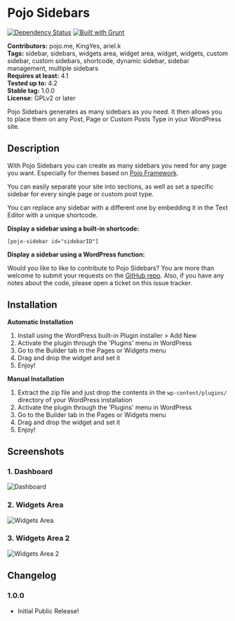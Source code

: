 # Pojo Sidebars #
[![Dependency Status](https://david-dm.org/pojome/pojo-sidebars/dev-status.svg)](https://david-dm.org/pojome/pojo-sidebars#info=devDependencies) [![Built with Grunt](https://cdn.gruntjs.com/builtwith.png)](http://gruntjs.com/)

**Contributors:** pojo.me, KingYes, ariel.k  
**Tags:** sidebar, sidebars, widgets area, widget area, widget, widgets, custom sidebar, custom sidebars, shortcode, dynamic sidebar, sidebar management, multiple sidebars  
**Requires at least:** 4.1  
**Tested up to:** 4.2  
**Stable tag:** 1.0.0  
**License:** GPLv2 or later  

Pojo Sidebars generates as many sidebars as you need. It then allows you to place them on any Post, Page or Custom Posts Type in your WordPress site.

## Description ##

With Pojo Sidebars you can create as many sidebars you need for any page you want. Especially for themes based on [Pojo Framework](http://pojo.me/?utm_source=wp-repo&utm_medium=link&utm_campaign=sidebars).

You can easily separate your site into sections, as well as set  a specific sidebar for every single page or custom post type.

You can replace any sidebar with a different one by embedding it in the Text Editor with a unique shortcode.

<strong>Display a sidebar using a built-in shortcode:</strong>

<code>[pojo-sidebar id="sidebarID"]</code>

<strong>Display a sidebar using a WordPress function:</strong>

<code><?php dynamic_sidebar( 'sidebarID' ) ); ?></code>

Would you like to like to contribute to Pojo Sidebars? You are more than welcome to submit your requests on the [GitHub repo](https://github.com/pojome/pojo-sidebars/). Also, if you have any notes about the code, please open a ticket on this issue tracker.

## Installation ##

<strong>Automatic Installation</strong>

1. Install using the WordPress built-in Plugin installer > Add New
1. Activate the plugin through the 'Plugins' menu in WordPress
1. Go to the Builder tab in the Pages or Widgets menu
1. Drag and drop the widget and set it
1. Enjoy!

<strong>Manual Installation</strong>

1. Extract the zip file and just drop the contents in the <code>wp-content/plugins/</code> directory of your WordPress installation
1. Activate the plugin through the 'Plugins' menu in WordPress
1. Go to the Builder tab in the Pages or Widgets menu
1. Drag and drop the widget and set it
1. Enjoy!

## Screenshots ##

### 1. Dashboard ###
![Dashboard](http://s.wordpress.org/extend/plugins/pojo-sidebars/screenshot-1.png)

### 2. Widgets Area ###
![Widgets Area](http://s.wordpress.org/extend/plugins/pojo-sidebars/screenshot-2.png)

### 3. Widgets Area 2 ###
![Widgets Area 2](http://s.wordpress.org/extend/plugins/pojo-sidebars/screenshot-3.png)


## Changelog ##

### 1.0.0 ###
* Initial Public Release!